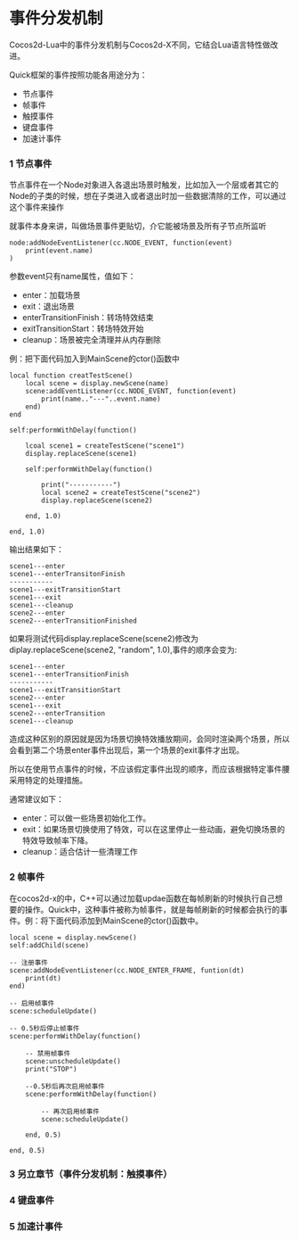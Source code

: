 # 事件分发机制

Cocos2d-Lua中的事件分发机制与Cocos2d-X不同，它结合Lua语言特性做改进。

Quick框架的事件按照功能各用途分为：

* 节点事件
* 帧事件
* 触摸事件
* 键盘事件
* 加速计事件 

### 1 节点事件

节点事件在一个Node对象进入各退出场景时触发，比如加入一个层或者其它的Node的子类的时候，想在子类进入或者退出时加一些数据清除的工作，可以通过这个事件来操作

就事件本身来讲，叫做场景事件更贴切，介它能被场景及所有子节点所监听

	node:addNodeEventListener(cc.NODE_EVENT, function(event)
		print(event.name)
	)

参数event只有name属性，值如下：

* enter：加载场景
* exit：退出场景
* enterTransitionFinish：转场特效结束
* exitTransitionStart：转场特效开始
* cleanup：场景被完全清理并从内存删除

例：把下面代码加入到MainScene的ctor()函数中

	local function creatTestScene()
		local scene = display.newScene(name)
		scene:addEventListener(cc.NODE_EVENT, function(event)
			print(name.."---"..event.name)
		end)
	end

	self:performWithDelay(function()
		
		lcoal scene1 = createTestScene("scene1")
		display.replaceScene(scene1)

		self:performWithDelay(function()

			print("-----------")
			local scene2 = createTestScene("scene2")
			display.replaceScene(scene2)			

		end, 1.0)

	end, 1.0)

输出结果如下：

	scene1---enter
	scene1---enterTransitonFinish
	-----------
	scene1---exitTransitionStart
	scene1---exit
	scene1---cleanup
	scene2---enter
	scene2---enterTransitionFinished

如果将测试代码display.replaceScene(scene2)修改为diplay.replaceScene(scene2, "random", 1.0),事件的顺序会变为:

	scene1---enter
	scene1---enterTransitionFinish
	-----------
	scene1---exitTransitionStart
	scene2---enter
	scene1---exit
	scene2---enterTransition
	scene1---cleanup

造成这种区别的原因就是因为场景切换特效播放期间，会同时渲染两个场景，所以会看到第二个场景enter事件出现后，第一个场景的exit事件才出现。

所以在使用节点事件的时候，不应该假定事件出现的顺序，而应该根据特定事件腰采用特定的处理措施。

通常建议如下：

* enter：可以做一些场景初始化工作。
* exit：如果场景切换使用了特效，可以在这里停止一些动画，避免切换场景的特效导致帧率下降。
* cleanup：适合估计一些清理工作

### 2 帧事件
在cocos2d-x的中，C++可以通过加载updae函数在每帧刷新的时候执行自己想要的操作。Quick中，这种事件被称为帧事件，就是每帧刷新的时候都会执行的事件。例：将下面代码添加到MainScene的ctor()函数中。

	local scene = display.newScene()
	self:addChild(scene)

	-- 注册事件
	scene:addNodeEventListener(cc.NODE_ENTER_FRAME, funtion(dt)
		print(dt)
	end)

	-- 启用帧事件
	scene:scheduleUpdate()

	-- 0.5秒后停止帧事件
	scene:performWithDelay(function()
		
		-- 禁用帧事件
		scene:unscheduleUpdate()
		print("STOP")

		--0.5秒后再次启用帧事件
		scene:performWithDelay(function()

			-- 再次启用帧事件
			scene:scheduleUpdate()

		end, 0.5)

	end, 0.5)	

### 3 另立章节（事件分发机制：触摸事件）

### 4 键盘事件

### 5 加速计事件